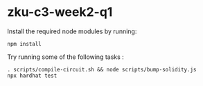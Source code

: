 # zku-c3-week2-q1

Install the required node modules by running:
```shell
npm install
```

Try running some of the following tasks :

```shell
. scripts/compile-circuit.sh && node scripts/bump-solidity.js
npx hardhat test
```
